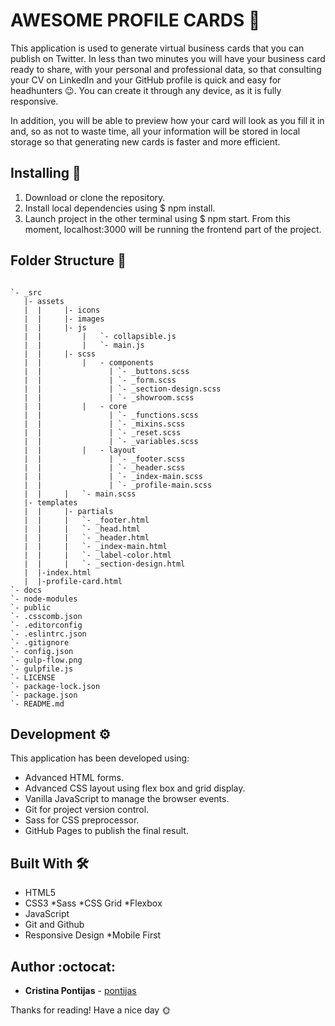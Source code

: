 # AWESOME PROFILE CARDS 📩

This application is used to generate virtual business cards that you can publish on Twitter. In less than two minutes you will have your business card ready to share, with your personal and professional data, so that consulting your CV on LinkedIn and your GitHub profile is quick and easy for headhunters 😉. You can create it through any device, as it is fully responsive.

In addition, you will be able to preview how your card will look as you fill it in and, so as not to waste time, all your information will be stored in local storage so that generating new cards is faster and more efficient.

## Installing :wrench:

1. Download or clone the repository.
2. Install local dependencies using \$ npm install.
3. Launch project in the other terminal using \$ npm start. From this moment, localhost:3000 will be running the frontend part of the project.

## Folder Structure :open_file_folder:

```

`- _src
   |- assets
   |  |		|- icons
   |  |		|- images
   |  |		|- js
   |  |    	    |	`- collapsible.js
   |  |    	    |	`- main.js
   |  |		|- scss
   |  |    	    |	- components
   |  |    	          |	`- _buttons.scss
   |  |    	          |	`- _form.scss
   |  |    	          |	`- _section-design.scss
   |  |    	          |	`- _showroom.scss
   |  |    	    |	- core
   |  |    	          |	`- _functions.scss
   |  |    	          |	`- _mixins.scss
   |  |    	          |	`- _reset.scss
   |  |    	          |	`- _variables.scss
   |  |    	    |	- layout
   |  |    	          |	`- _footer.scss
   |  |    	          |	`- _header.scss
   |  |    	          |	`- _index-main.scss
   |  |    	          |	`- _profile-main.scss
   |  |    	|	`- main.scss
   |- templates
   |  |		|- partials
   |  |    	|	`- _footer.html
   |  |    	|	`- _head.html
   |  |    	|	`- _header.html
   |  |    	|	`- _index-main.html
   |  |    	|	`- _label-color.html
   |  |    	|	`- _section-design.html
   |  |-index.html
   |  |-profile-card.html
`- docs
`- node-modules
`- public
`- .csscomb.json
`- .editorconfig
`- .eslintrc.json
`- .gitignore
`- config.json
`- gulp-flow.png
`- gulpfile.js
`- LICENSE
`- package-lock.json
`- package.json
`- README.md

```

## Development ⚙

This application has been developed using:

- Advanced HTML forms.
- Advanced CSS layout using flex box and grid display.
- Vanilla JavaScript to manage the browser events.
- Git for project version control.
- Sass for CSS preprocessor.
- GitHub Pages to publish the final result.

## Built With 🛠

- HTML5
- CSS3
  *Sass
  *CSS Grid
  \*Flexbox
- JavaScript
- Git and Github
- Responsive Design
  \*Mobile First

## Author :octocat:

- **Cristina Pontijas** - [pontijas](https://github.com/pontijas)

Thanks for reading!
Have a nice day 🌞
